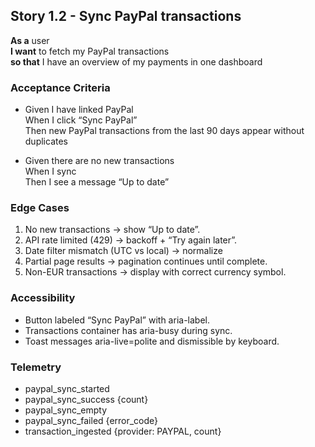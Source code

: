 ## Story 1.2 - Sync PayPal transactions

**As a** user  
**I want** to fetch my PayPal transactions  
**so that** I have an overview of my payments in one dashboard

### Acceptance Criteria

- Given I have linked PayPal  
  When I click “Sync PayPal”  
  Then new PayPal transactions from the last 90 days appear without duplicates

- Given there are no new transactions  
  When I sync  
  Then I see a message “Up to date”

### Edge Cases

1. No new transactions → show “Up to date”.
2. API rate limited (429) → backoff + “Try again later”.
3. Date filter mismatch (UTC vs local) → normalize
4. Partial page results → pagination continues until complete.
5. Non-EUR transactions → display with correct currency symbol.

### Accessibility

- Button labeled “Sync PayPal” with aria-label.
- Transactions container has aria-busy during sync.
- Toast messages aria-live=polite and dismissible by keyboard.

### Telemetry

- paypal_sync_started
- paypal_sync_success {count}
- paypal_sync_empty
- paypal_sync_failed {error_code}
- transaction_ingested {provider: PAYPAL, count}
